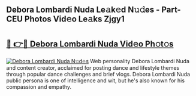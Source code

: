 ## Debora Lombardi Nuda Le𝚊k𝚎d N𝚞𝚍es - Part-CEU Photos Vid𝚎o Le𝚊ks Zjgy1

# <h2><a href="http://fbfvf1j.evod.top/?m=Debora+Lombardi+Nuda">🔗 👉🔴 Debora Lombardi Nuda Vid𝚎o Ph𝚘t𝚘s</a></h2>

[![Debora Lombardi Nuda N𝚞d𝚎s](https://i.imgur.com/8V9OHl7.gif)](http://fbfvf1j.evod.top/?m=Debora+Lombardi+Nuda)
Web personality Debora Lombardi Nuda and content creator, acclaimed for posting dance and lifestyle themes through popular dance challenges and brief vlogs. Debora Lombardi Nuda public persona is one of intelligence and wit, but he's also known for his compassion and empathy. 
